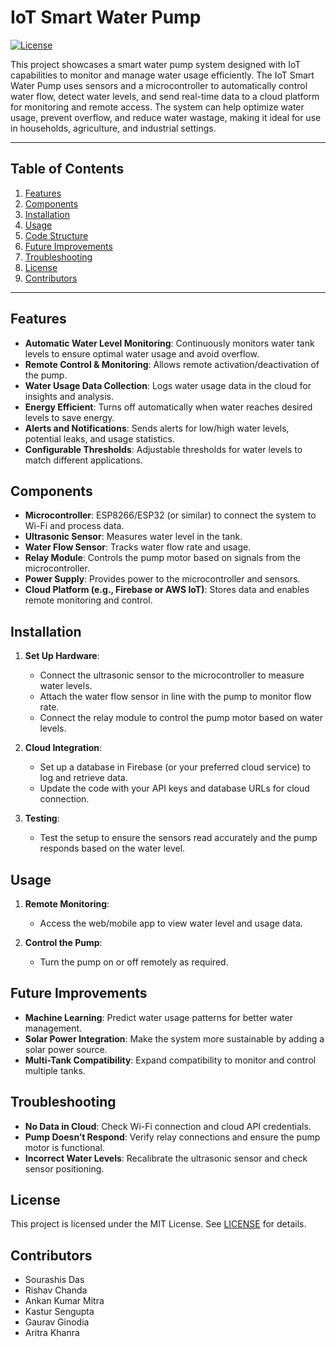 # IoT Smart Water Pump

[![License](https://img.shields.io/badge/license-MIT-blue.svg)](LICENSE)

This project showcases a smart water pump system designed with IoT capabilities to monitor and manage water usage efficiently. The IoT Smart Water Pump uses sensors and a microcontroller to automatically control water flow, detect water levels, and send real-time data to a cloud platform for monitoring and remote access. The system can help optimize water usage, prevent overflow, and reduce water wastage, making it ideal for use in households, agriculture, and industrial settings.

---

## Table of Contents
1. [Features](#features)
2. [Components](#components)
3. [Installation](#installation)
4. [Usage](#usage)
5. [Code Structure](#code-structure)
6. [Future Improvements](#future-improvements)
7. [Troubleshooting](#troubleshooting)
8. [License](#license)
9. [Contributors](#contributors)

---

## Features
- **Automatic Water Level Monitoring**: Continuously monitors water tank levels to ensure optimal water usage and avoid overflow.
- **Remote Control & Monitoring**: Allows remote activation/deactivation of the pump.
- **Water Usage Data Collection**: Logs water usage data in the cloud for insights and analysis.
- **Energy Efficient**: Turns off automatically when water reaches desired levels to save energy.
- **Alerts and Notifications**: Sends alerts for low/high water levels, potential leaks, and usage statistics.
- **Configurable Thresholds**: Adjustable thresholds for water levels to match different applications.

## Components
- **Microcontroller**: ESP8266/ESP32 (or similar) to connect the system to Wi-Fi and process data.
- **Ultrasonic Sensor**: Measures water level in the tank.
- **Water Flow Sensor**: Tracks water flow rate and usage.
- **Relay Module**: Controls the pump motor based on signals from the microcontroller.
- **Power Supply**: Provides power to the microcontroller and sensors.
- **Cloud Platform (e.g., Firebase or AWS IoT)**: Stores data and enables remote monitoring and control.

## Installation
1. **Set Up Hardware**:
   - Connect the ultrasonic sensor to the microcontroller to measure water levels.
   - Attach the water flow sensor in line with the pump to monitor flow rate.
   - Connect the relay module to control the pump motor based on water levels.

2. **Cloud Integration**:
   - Set up a database in Firebase (or your preferred cloud service) to log and retrieve data.
   - Update the code with your API keys and database URLs for cloud connection.

3. **Testing**:
   - Test the setup to ensure the sensors read accurately and the pump responds based on the water level.

## Usage
1. **Remote Monitoring**:
   - Access the web/mobile app to view water level and usage data.
   
2. **Control the Pump**:
   - Turn the pump on or off remotely as required.
   

## Future Improvements
- **Machine Learning**: Predict water usage patterns for better water management.
- **Solar Power Integration**: Make the system more sustainable by adding a solar power source.
- **Multi-Tank Compatibility**: Expand compatibility to monitor and control multiple tanks.

## Troubleshooting
- **No Data in Cloud**: Check Wi-Fi connection and cloud API credentials.
- **Pump Doesn’t Respond**: Verify relay connections and ensure the pump motor is functional.
- **Incorrect Water Levels**: Recalibrate the ultrasonic sensor and check sensor positioning.

## License
This project is licensed under the MIT License. See [LICENSE](LICENSE) for details.

## Contributors
- Sourashis Das
- Rishav Chanda
- Ankan Kumar Mitra
- Kastur Sengupta
- Gaurav Ginodia
- Aritra Khanra
